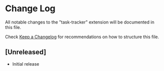 # Change Log

All notable changes to the "task-tracker" extension will be documented in this file.

Check [Keep a Changelog](http://keepachangelog.com/) for recommendations on how to structure this file.

## [Unreleased]

- Initial release